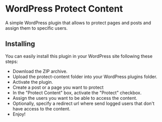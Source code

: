 # WordPress Protect Content

A simple WordPress plugin that allows to protect pages and posts and assign them to specific users.

## Installing

You can easily install this plugin in your WordPress site following these steps:

- Download the ZIP archive.
- Upload the protect-content folder into your WordPress plugins folder.
- Activate the plugin.
- Create a post or a page you want to protect
- In the "Protect Content" box, activate the "Protect" checkbox.
- Assign the users you want to be able to access the content.
- Optionally, specify a redirect url where send logged users that don't have access to the content.
- Enjoy!
